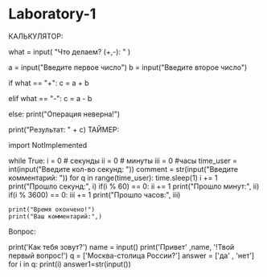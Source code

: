 # Laboratory-1
КАЛЬКУЛЯТОР:




what = input( "Что делаем? (+,-): " )

a = input("Введите первое число")
b = input("Введите второе число")

if what == "+":
    c = a + b

elif what == "-":
    c = a - b
    
else:
    print("Операция неверна!")

print("Результат: " + с)
ТАЙМЕР:




import NotImplemented

while True:
    i = 0 # секунды
    ii = 0 # минуты
    iii = 0 #часы
    time_user = int(input("Введите кол-во секунд: "))
    comment = str(input("Введите комментарий: "))
    for q in range(time_user):
        time.sleep(1)
        i += 1
        print("Прошло секунд:", i)
        if(i % 60) == 0:
            ii += 1
            print("Прошло минут:", ii)
        if(i % 3600) == 0:
            iii += 1
            print("Прошло часов:", iii)
            
    print("Время окончено!")
    print("Ваш комментарий:",)
    
Вопрос:

print('Как тебя зовут?')
name = input()
print('Привет' ,name, '!Твой первый вопрос!')
q = ['Москва-столица России?']
answer = ['да' , 'нет']
for i in q:
    print(i)
    answer1=str(input())
